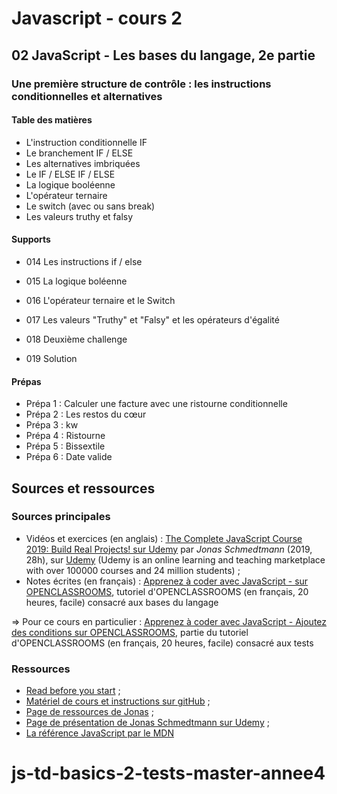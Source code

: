 # Javascript - cours 2

## 02 JavaScript - Les bases du langage, 2e partie

### Une première structure de contrôle : les instructions conditionnelles et alternatives

#### Table des matières

- L'instruction conditionnelle IF
- Le branchement IF / ELSE
- Les alternatives imbriquées
- Le IF / ELSE IF / ELSE
- La logique booléenne
- L'opérateur ternaire
- Le switch (avec ou sans break)
- Les valeurs truthy et falsy

#### Supports

- 014 Les instructions if / else
- 015 La logique boléenne
- 016 L'opérateur ternaire et le Switch
- 017 Les valeurs "Truthy" et "Falsy" et les opérateurs d'égalité

- 018 Deuxième challenge
- 019 Solution

#### Prépas

- Prépa 1 : Calculer une facture avec une ristourne conditionnelle
- Prépa 2 : Les restos du cœur
- Prépa 3 : kw
- Prépa 4 : Ristourne
- Prépa 5 : Bissextile
- Prépa 6 : Date valide

## Sources et ressources

### Sources principales

- Vidéos et exercices (en anglais) : [The Complete JavaScript Course 2019: Build Real Projects! sur Udemy](https://www.udemy.com/course/the-complete-javascript-course/) par _Jonas Schmedtmann_ (2019, 28h), sur [Udemy](https://www.udemy.com) (Udemy is an online learning and teaching marketplace with over 100000 courses and 24 million students) ;
- Notes écrites (en français) : [Apprenez à coder avec JavaScript - sur OPENCLASSROOMS](https://openclassrooms.com/fr/courses/2984401-apprenez-a-coder-avec-javascript), tutoriel d'OPENCLASSROOMS (en français, 20 heures, facile) consacré aux bases du langage

=> Pour ce cours en particulier : [Apprenez à coder avec JavaScript - Ajoutez des conditions sur OPENCLASSROOMS](https://openclassrooms.com/fr/courses/2984401-apprenez-a-coder-avec-javascript/3043921-ajoutez-des-conditions), partie du tutoriel d'OPENCLASSROOMS (en français, 20 heures, facile) consacré aux tests

### Ressources

- [Read before you start](file:///Users/Myriam/Documents/PC/E/Myriam/HERSCours%20-c/2019-2020/JS/the-complete-javascript-course/01%20Course%20Introduction/002%20READ%20BEFORE%20YOU%20START.html) ;
- [Matériel de cours et instructions sur gitHub](https://github.com/jonasschmedtmann/complete-javascript-course) ;
- [Page de ressources de Jonas](http://codingheroes.io/resources/) ;
- [Page de présentation de Jonas Schmedtmann sur Udemy](https://www.udemy.com/user/jonasschmedtmann/) ;
- [La référence JavaScript par le MDN](https://developer.mozilla.org/en-US/docs/Web/JavaScript/Reference)

# js-td-basics-2-tests-master-annee4
